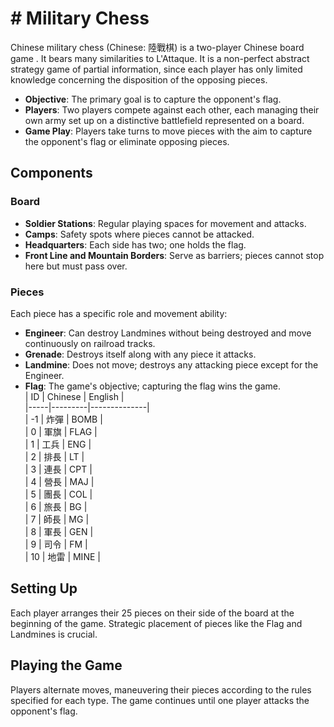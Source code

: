 # # Military Chess

Chinese military chess (Chinese: 陸戰棋) is a two-player Chinese board game . It bears many similarities to L'Attaque. It is a non-perfect abstract strategy game of partial information, since each player has only limited knowledge concerning the disposition of the opposing pieces. 

- **Objective**: The primary goal is to capture the opponent's flag.
- **Players**: Two players compete against each other, each managing their own army set up on a distinctive battlefield represented on a board.
- **Game Play**: Players take turns to move pieces with the aim to capture the opponent's flag or eliminate opposing pieces.

## Components

### Board

- **Soldier Stations**: Regular playing spaces for movement and attacks.
- **Camps**: Safety spots where pieces cannot be attacked.
- **Headquarters**: Each side has two; one holds the flag.
- **Front Line and Mountain Borders**: Serve as barriers; pieces cannot stop here but must pass over.

### Pieces

Each piece has a specific role and movement ability:

- **Engineer**: Can destroy Landmines without being destroyed and move continuously on railroad tracks.
- **Grenade**: Destroys itself along with any piece it attacks.
- **Landmine**: Does not move; destroys any attacking piece except for the Engineer.
- **Flag**: The game's objective; capturing the flag wins the game.  
| ID  | Chinese | English      |  
|-----|---------|--------------|  
| -1  | 炸彈    | BOMB         |  
| 0   | 軍旗    | FLAG         |  
| 1   | 工兵    | ENG          |  
| 2   | 排長    | LT           |  
| 3   | 連長    | CPT          |  
| 4   | 營長    | MAJ          |  
| 5   | 團長    | COL          |  
| 6   | 旅長    | BG           |  
| 7   | 師長    | MG           |  
| 8   | 軍長    | GEN          |  
| 9   | 司令    | FM           |  
| 10  | 地雷    | MINE         |  



## Setting Up

Each player arranges their 25 pieces on their side of the board at the beginning of the game. Strategic placement of pieces like the Flag and Landmines is crucial.

## Playing the Game

Players alternate moves, maneuvering their pieces according to the rules specified for each type. The game continues until one player attacks the opponent's flag.

